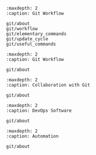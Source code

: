 ```{include} ../README.md
```

```{toctree}
:maxdepth: 2
:caption: Git Workflow

git/about
git/workflow
git/elementary_commands
git/update_cycle
git/useful_commands
```

```{toctree}
:maxdepth: 2
:caption: Git Workflow

git/about
```
```{toctree}
:maxdepth: 2
:caption: Collaboration with Git

git/about
```
```{toctree}
:maxdepth: 2
:caption: DevOps Software

git/about
```
```{toctree}
:maxdepth: 2
:caption: Automation

git/about
```
